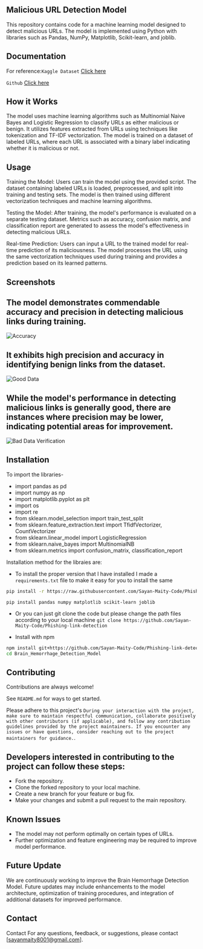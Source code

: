 
## Malicious URL Detection Model
This repository contains code for a machine learning model designed to detect malicious URLs. The model is implemented using Python with libraries such as Pandas, NumPy, Matplotlib, Scikit-learn, and joblib.


## Documentation
For reference:`Kaggle Dataset`
[Click here](https://www.kaggle.com/datasets/sid321axn/malicious-urls-dataset)


`Github`
[Click here](https://github.com/topics/malicious-url-detection)


## How it Works
The model uses machine learning algorithms such as Multinomial Naive Bayes and Logistic Regression to classify URLs as either malicious or benign. It utilizes features extracted from URLs using techniques like tokenization and TF-IDF vectorization. The model is trained on a dataset of labeled URLs, where each URL is associated with a binary label indicating whether it is malicious or not.

## Usage
Training the Model: Users can train the model using the provided script. The dataset containing labeled URLs is loaded, preprocessed, and split into training and testing sets. The model is then trained using different vectorization techniques and machine learning algorithms.

Testing the Model: After training, the model's performance is evaluated on a separate testing dataset. Metrics such as accuracy, confusion matrix, and classification report are generated to assess the model's effectiveness in detecting malicious URLs.

Real-time Prediction: Users can input a URL to the trained model for real-time prediction of its maliciousness. The model processes the URL using the same vectorization techniques used during training and provides a prediction based on its learned patterns.
## Screenshots

## The model demonstrates commendable accuracy and precision in detecting malicious links during training.
![Accuracy](https://github.com/Sayan-Maity-Code/Phishing-link-detection/blob/main/Screenshots/Accuracy.jpg)


## It exhibits high precision and accuracy in identifying benign links from the dataset.
![Good Data](https://github.com/Sayan-Maity-Code/Phishing-link-detection/blob/main/Screenshots/Untitled%20design.png)


## While the model's performance in detecting malicious links is generally good, there are instances where precision may be lower, indicating potential areas for improvement.
![Bad Data Verification](https://github.com/Sayan-Maity-Code/Phishing-link-detection/blob/main/Screenshots/Untitled%20design_1.png)



## Installation
To import the libraries-
- import pandas as pd
- import numpy as np
- import matplotlib.pyplot as plt 
- import os
- import re
- from sklearn.model_selection import train_test_split
- from sklearn.feature_extraction.text import TfidfVectorizer, CountVectorizer
- from sklearn.linear_model import LogisticRegression
- from sklearn.naive_bayes import MultinomialNB
- from sklearn.metrics import confusion_matrix, classification_report

Installation method for the libraies are:

- To install the proper version that I have installed I made a `requirements.txt` file to make it easy for you to install the same

```bash
pip install -r https://raw.githubusercontent.com/Sayan-Maity-Code/Phishing-link-detection/main/requirements.txt
```

```pip install pandas numpy matplotlib scikit-learn joblib```
- Or you can just git clone the code but please change the path files according to your local machine
```git clone https://github.com/Sayan-Maity-Code/Phishing-link-detection```


- Install with npm

```bash
npm install git+https://github.com/Sayan-Maity-Code/Phishing-link-detection
cd Brain_Hemorrhage_Detection_Model
```

## Contributing

Contributions are always welcome!

See `README.md` for ways to get started.

Please adhere to this project's `During your interaction with the project, make sure to maintain respectful communication, collaborate positively with other contributors (if applicable), and follow any contribution guidelines provided by the project maintainers. If you encounter any issues or have questions, consider reaching out to the project maintainers for guidance.`.

## Developers interested in contributing to the project can follow these steps:

- Fork the repository.
- Clone the forked repository to your local machine.
- Create a new branch for your feature or bug fix.
- Make your changes and submit a pull request to the main repository.


## Known Issues
- The model may not perform optimally on certain types of URLs.
- Further optimization and feature engineering may be required to improve model performance.
## Future Update
We are continuously working to improve the Brain Hemorrhage Detection Model. Future updates may include enhancements to the model architecture, optimization of training procedures, and integration of additional datasets for improved performance.

## Contact
Contact
For any questions, feedback, or suggestions, please contact [sayanmaity8001@gmail.com].
